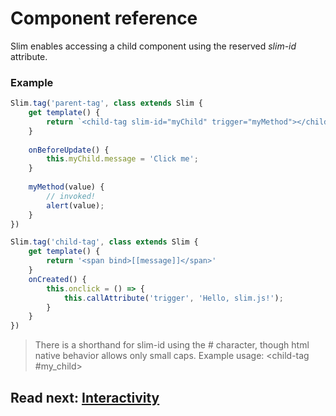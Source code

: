 # Component reference

Slim enables accessing a child component using the reserved *slim-id* attribute.

### Example

```js
Slim.tag('parent-tag', class extends Slim {
    get template() {
        return `<child-tag slim-id="myChild" trigger="myMethod"></child-tag>`
    }
    
    onBeforeUpdate() {
        this.myChild.message = 'Click me';
    }
    
    myMethod(value) {
        // invoked!
        alert(value);
    }
})

Slim.tag('child-tag', class extends Slim {
    get template() {
        return '<span bind>[[message]]</span>'
    }
    onCreated() {
        this.onclick = () => {
            this.callAttribute('trigger', 'Hello, slim.js!');
        }
    }
})
```

> There is a shorthand for slim-id using the # character, though html native behavior allows only small caps.
> Example usage: <child-tag #my_child></child-tag>

## Read next: [Interactivity](./using_is_interactive.md)